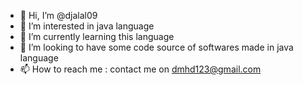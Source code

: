 - 👋 Hi, I’m @djalal09
- 👀 I’m interested in java language
- 🌱 I’m currently learning this language
- 💞️ I’m looking to have some code source of softwares made in java language
- 📫 How to reach me : contact me on dmhd123@gmail.com

<!---
djalal09/djalal09 is a ✨ special ✨ repository because its `README.md` (this file) appears on your GitHub profile.
You can click the Preview link to take a look at your changes.
--->
